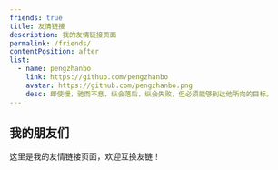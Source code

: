 ```yaml
---
friends: true
title: 友情链接
description: 我的友情链接页面
permalink: /friends/
contentPosition: after
list:
  - name: pengzhanbo
    link: https://github.com/pengzhanbo
    avatar: https://github.com/pengzhanbo.png
    desc: 即使慢，驰而不息，纵会落后，纵会失败，但必须能够到达他所向的目标。
---
```


## 我的朋友们

这里是我的友情链接页面，欢迎互换友链！

<!-- 可以添加更多自定义内容 -->